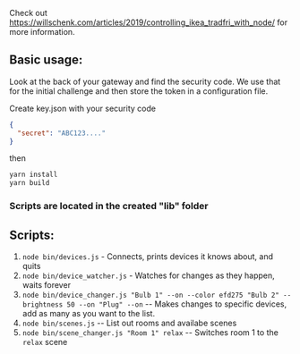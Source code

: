 Check out https://willschenk.com/articles/2019/controlling_ikea_tradfri_with_node/ for more information.

## Basic usage:

Look at the back of your gateway and find the security code.  We use that for the initial challenge and then store the token in a configuration file.

Create key.json with your security code

```json
{
  "secret": "ABC123...."
}
```

then

```bash
yarn install
yarn build
```

### Scripts are located in the created "lib" folder

## Scripts:

1. `node bin/devices.js` - Connects, prints devices it knows about, and quits
2. `node bin/device_watcher.js` - Watches for changes as they happen, waits forever
3. `node bin/device_changer.js "Bulb 1" --on --color efd275 "Bulb 2" --brightness 50 --on "Plug" --on` -- Makes changes to specific devices, add as many as you want to the list.
4. `node bin/scenes.js` -- List out rooms and availabe scenes
5. `node bin/scene_changer.js "Room 1" relax` -- Switches room 1 to the `relax` scene

